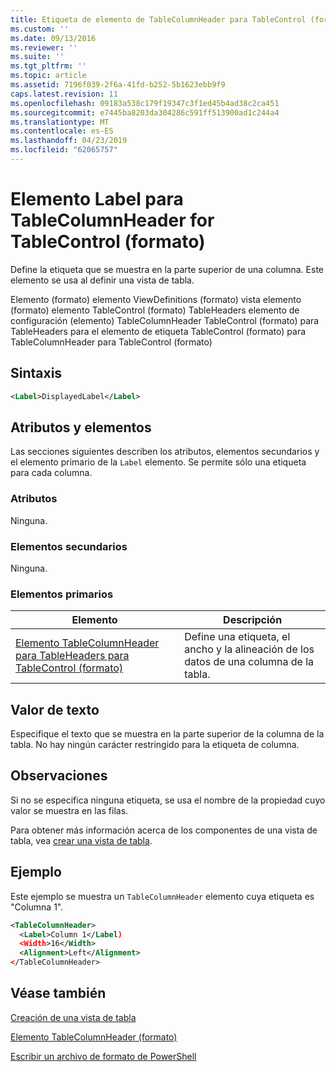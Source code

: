 ```yaml
---
title: Etiqueta de elemento de TableColumnHeader para TableControl (formato) | Microsoft Docs
ms.custom: ''
ms.date: 09/13/2016
ms.reviewer: ''
ms.suite: ''
ms.tgt_pltfrm: ''
ms.topic: article
ms.assetid: 7196f039-2f6a-41fd-b252-5b1623ebb9f9
caps.latest.revision: 11
ms.openlocfilehash: 09183a538c179f19347c3f1ed45b4ad38c2ca451
ms.sourcegitcommit: e7445ba8203da304286c591ff513900ad1c244a4
ms.translationtype: MT
ms.contentlocale: es-ES
ms.lasthandoff: 04/23/2019
ms.locfileid: "62065757"
---
```

# <a name="label-element-for-tablecolumnheader-for-tablecontrol-format"></a>Elemento Label para TableColumnHeader for TableControl (formato)

Define la etiqueta que se muestra en la parte superior de una columna. Este elemento se usa al definir una vista de tabla.

Elemento (formato) elemento ViewDefinitions (formato) vista elemento (formato) elemento TableControl (formato) TableHeaders elemento de configuración (elemento) TableColumnHeader TableControl (formato) para TableHeaders para el elemento de etiqueta TableControl (formato) para TableColumnHeader para TableControl (formato)

## <a name="syntax"></a>Sintaxis

```xml
<Label>DisplayedLabel</Label>

```

## <a name="attributes-and-elements"></a>Atributos y elementos

Las secciones siguientes describen los atributos, elementos secundarios y el elemento primario de la `Label` elemento. Se permite sólo una etiqueta para cada columna.

### <a name="attributes"></a>Atributos

Ninguna.

### <a name="child-elements"></a>Elementos secundarios

Ninguna.

### <a name="parent-elements"></a>Elementos primarios

|Elemento|Descripción|
|-------------|-----------------|
|[Elemento TableColumnHeader para TableHeaders para TableControl (formato)](./tablecolumnheader-element-format.md)|Define una etiqueta, el ancho y la alineación de los datos de una columna de la tabla.|

## <a name="text-value"></a>Valor de texto

Especifique el texto que se muestra en la parte superior de la columna de la tabla. No hay ningún carácter restringido para la etiqueta de columna.

## <a name="remarks"></a>Observaciones

Si no se especifica ninguna etiqueta, se usa el nombre de la propiedad cuyo valor se muestra en las filas.

Para obtener más información acerca de los componentes de una vista de tabla, vea [crear una vista de tabla](./creating-a-table-view.md).

## <a name="example"></a>Ejemplo

Este ejemplo se muestra un `TableColumnHeader` elemento cuya etiqueta es "Columna 1".

```xml
<TableColumnHeader>
  <Label>Column 1</Label)
  <Width>16</Width>
  <Alignment>Left</Alignment>
</TableColumnHeader>
```

## <a name="see-also"></a>Véase también

[Creación de una vista de tabla](./creating-a-table-view.md)

[Elemento TableColumnHeader (formato)](./tablecolumnheader-element-format.md)

[Escribir un archivo de formato de PowerShell](./writing-a-powershell-formatting-file.md)
